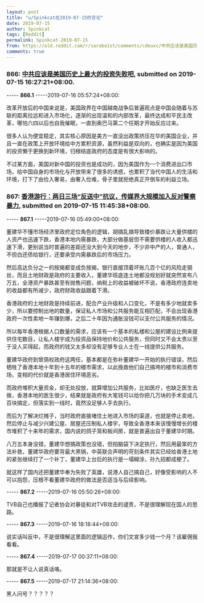 ```yaml
---
layout: post
title: "u/Spinkcat在2019-07-15的言论"
date: 2019-07-15
author: Spinkcat
tags: [Reddit]
permalink: Spinkcat-2019-07-15
from: https://old.reddit.com/r/saraba1st/comments/cdeuxc/中共应该是美国历史上最大的投资失败吧/
comments: true
---
```


### 866: [中共应该是美国历史上最大的投资失败吧](https://old.reddit.com/r/saraba1st/comments/cdeuxc/中共应该是美国历史上最大的投资失败吧/), submitted on 2019-07-15 16:27:21+08:00.

----- __866.1__ -----2019-07-16 05:57:24+08:00:

改革开放后的中国来说是，美国政界在中国越南战争后普遍观点是中国会随着与苏联的距离拉远和进入市场化，逐渐的出现温和的内部改革，最终达成和平民主改革，哪怕六四以后也自我催眠，一直到奥巴马第二个任期才开始反应过来。

很多人认为便宜稳定，其实核心原因是美方一直没出政策挤压在华的美国企业，并且一直在政策上开放环境给中方累积资源，虽然利益是双向的，也确实是因为美国的投资懒于更换到新环境，归根结底政府的态度是有很大影响的。

不过某方面，美国对新中国的投资也是成功的，因为美国作为一个消费进出口市场，给中国自身的市场化与开放带来了很多的诱惑，也累积了当代中国人的生活和环境，打下了由俭入奢易，由奢入俭难，骨子里就拒绝真正开倒车的利益立场。

### 867: [香港游行：两日三场“反送中”抗议，传媒界大规模加入反对警察暴力](https://old.reddit.com/r/China_irl/comments/cdchv8/香港游行两日三场反送中抗议传媒界大规模加入反对警察暴力/), submitted on 2019-07-15 11:45:38+08:00.

----- __867.1__ -----2019-07-16 05:49:00+08:00:

董建华不懂市场经济里政府定位角色的逻辑，胡搞乱搞导致楼价暴跌让大量供楼的人资产也迅速下跌，香港本地内需暴跌，大部分做基层但不需要供楼的人收入都迅速下滑，更别说当时普遍的差距还没大到今天的地步，不少非中产的人，普通人，不但白还债给银行，还要承受内需暴跌后的市场压力。

然后高达负分之一的按揭都变成负按揭，银行直接顶着坏账几百个亿的风险走钢丝，而且土地财政是政府的主要收入，董建华班底连土地都没规划好就突然宣布八万五，全港资产暴跌甚至有抛售问题，纳税上的收益被破坏不说，香港政府连卖地的收益都有所减少，政府财政收益跟着下滑。

香港政府的土地财政是持续前进，配合产业升级和人口变化，不是有多少地就卖多少，所以要控制出地的数量，保证私人市场和公共服务能互相匹配，不会出现香港政府一次性卖地一年赚到爆，之后二十年因为通胀没钱可以支付公共服务的情况。

所以每年香港根据人口数量的需求，应该有一个基本的私楼和公屋的建设比例来提供住宅数目，让私人楼宇成为投资品保持地价和公共服务，但同时又不会太贵以至于没人买得起，而政府的钱又太多却没有足够专业人士在一线提供公共服务。

董建华政府到曾荫权政府这两任，基本都是在弥补董建华一开始的执行错误，然后牺牲了香港本地十年到十五年的楼市需求，以此挽救他们自己搞垮的楼市和消费市场，变相的代价就是香港居住环境恶劣。

而政府堆积大量资金，却无处投放，就算增加公共服务，比如医疗，也缺乏医生去做，香港本地的医生很少，结果就是政府有大笔钱可以给你把几万块的手术变成几百块搞定，但落实到一线时，竟然没足够人手去执行。

而后为了解决烂摊子，当时政府直接堵住土地进入市场的渠道，也就是停止卖地，然后停止与减少兴建公屋、居屋还压制私人楼宇，导致全香港本来该慢慢增长的楼市堆积了十来年的需求，国内说的鸽子笼和板间房，就是普遍出自于董建华时期。

八万五本身没错，董建华想搞政策也没错，但拍脑袋下决定执行，然后用最笨的方法补救，董建华政府要背最大黑锅，中英联合声明的苛刻条件其实已经给香港土地的紧张继续打了一个补丁，董建华上台后的执行是一塌糊涂，孙九招都成梗了。

就这样了国内还把董建华奉为失败了英雄，说港人自己搞自己，好像受影响的人不可以抱怨，压根不看董建华政府的做法是否适当与后续影响。

----- __867.2__ -----2019-07-16 05:50:26+08:00:

TVB自己也播报了记者协会对暴徒和对TVB攻击的谴责，不是很理解现在国人的思路。

----- __867.3__ -----2019-07-16 18:18:44+08:00:

说实话叫反中，不是很理解这里面的逻辑运作，你们文宣多少钱一个月？该雇佣我看看。

----- __867.4__ -----2019-07-17 00:37:11+08:00:

那就是不让人说真话咯。

----- __867.5__ -----2019-07-17 21:14:36+08:00:

黑人问号？？？？？

